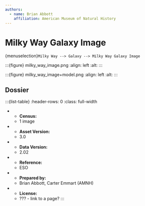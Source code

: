 ```yaml
---
authors:
  - name: Brian Abbott
    affiliation: American Museum of Natural History
---
```



# Milky Way Galaxy Image

{menuselection}`Milky Way --> Galaxy --> Milky Way Galaxy Image`




:::{figure} milky_way_image.png
:align: left
:alt: 
:::


:::{figure} milky_way_image+model.png
:align: left
:alt: 
:::




## Dossier
:::{list-table}
:header-rows: 0
:class: full-width

* - **Census:**
  - 1 image
* - **Asset Version:**
  - 3.0
* - **Data Version:**
  - 2.02
* - **Reference:**
  - ESO
* - **Prepared by:**
  - Brian Abbott, Carter Emmart (AMNH)
* - **License:**
  - ??? - link to a page?
:::